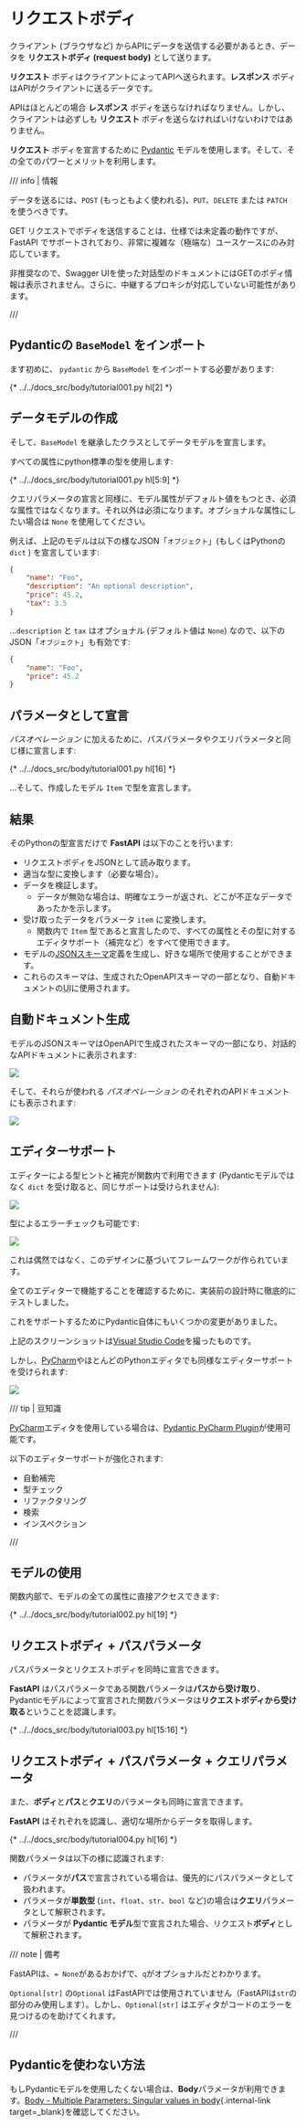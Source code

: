 # リクエストボディ

クライアント (ブラウザなど) からAPIにデータを送信する必要があるとき、データを **リクエストボディ (request body)** として送ります。

**リクエスト** ボディはクライアントによってAPIへ送られます。**レスポンス** ボディはAPIがクライアントに送るデータです。

APIはほとんどの場合 **レスポンス** ボディを送らなければなりません。しかし、クライアントは必ずしも **リクエスト** ボディを送らなければいけないわけではありません。

**リクエスト** ボディを宣言するために <a href="https://docs.pydantic.dev/" class="external-link" target="_blank">Pydantic</a> モデルを使用します。そして、その全てのパワーとメリットを利用します。

/// info | 情報

データを送るには、`POST` (もっともよく使われる)、`PUT`、`DELETE` または `PATCH` を使うべきです。

GET リクエストでボディを送信することは、仕様では未定義の動作ですが、FastAPI でサポートされており、非常に複雑な（極端な）ユースケースにのみ対応しています。

非推奨なので、Swagger UIを使った対話型のドキュメントにはGETのボディ情報は表示されません。さらに、中継するプロキシが対応していない可能性があります。

///

## Pydanticの `BaseModel` をインポート

ます初めに、 `pydantic` から `BaseModel` をインポートする必要があります:

{* ../../docs_src/body/tutorial001.py hl[2] *}

## データモデルの作成

そして、`BaseModel` を継承したクラスとしてデータモデルを宣言します。

すべての属性にpython標準の型を使用します:

{* ../../docs_src/body/tutorial001.py hl[5:9] *}

クエリパラメータの宣言と同様に、モデル属性がデフォルト値をもつとき、必須な属性ではなくなります。それ以外は必須になります。オプショナルな属性にしたい場合は `None` を使用してください。

例えば、上記のモデルは以下の様なJSON「`オブジェクト`」(もしくはPythonの `dict` ) を宣言しています:

```JSON
{
    "name": "Foo",
    "description": "An optional description",
    "price": 45.2,
    "tax": 3.5
}
```

...`description` と `tax` はオプショナル (デフォルト値は `None`) なので、以下のJSON「`オブジェクト`」も有効です:

```JSON
{
    "name": "Foo",
    "price": 45.2
}
```

## パラメータとして宣言

*パスオペレーション* に加えるために、パスパラメータやクエリパラメータと同じ様に宣言します:

{* ../../docs_src/body/tutorial001.py hl[16] *}

...そして、作成したモデル `Item` で型を宣言します。

## 結果

そのPythonの型宣言だけで **FastAPI** は以下のことを行います:

* リクエストボディをJSONとして読み取ります。
* 適当な型に変換します（必要な場合）。
* データを検証します。
    * データが無効な場合は、明確なエラーが返され、どこが不正なデータであったかを示します。
* 受け取ったデータをパラメータ `item` に変換します。
    * 関数内で `Item` 型であると宣言したので、すべての属性とその型に対するエディタサポート（補完など）をすべて使用できます。
* モデルの<a href="http://json-schema.org" class="external-link" target="_blank">JSONスキーマ</a>定義を生成し、好きな場所で使用することができます。
* これらのスキーマは、生成されたOpenAPIスキーマの一部となり、自動ドキュメントの<abbr title = "User Interfaces">UI</abbr>に使用されます。

## 自動ドキュメント生成

モデルのJSONスキーマはOpenAPIで生成されたスキーマの一部になり、対話的なAPIドキュメントに表示されます:

<img src="/img/tutorial/body/image01.png">

そして、それらが使われる *パスオペレーション* のそれぞれのAPIドキュメントにも表示されます:

<img src="/img/tutorial/body/image02.png">

## エディターサポート

エディターによる型ヒントと補完が関数内で利用できます (Pydanticモデルではなく `dict` を受け取ると、同じサポートは受けられません):

<img src="/img/tutorial/body/image03.png">

型によるエラーチェックも可能です:

<img src="/img/tutorial/body/image04.png">

これは偶然ではなく、このデザインに基づいてフレームワークが作られています。

全てのエディターで機能することを確認するために、実装前の設計時に徹底的にテストしました。

これをサポートするためにPydantic自体にもいくつかの変更がありました。

上記のスクリーンショットは<a href="https://code.visualstudio.com" class="external-link" target="_blank">Visual Studio Code</a>を撮ったものです。

しかし、<a href="https://www.jetbrains.com/pycharm/" class="external-link" target="_blank">PyCharm</a>やほとんどのPythonエディタでも同様なエディターサポートを受けられます:

<img src="/img/tutorial/body/image05.png">

/// tip | 豆知識

<a href="https://www.jetbrains.com/pycharm/" class="external-link" target="_blank">PyCharm</a>エディタを使用している場合は、<a href="https://github.com/koxudaxi/pydantic-pycharm-plugin/" class="external-link" target="_blank">Pydantic PyCharm Plugin</a>が使用可能です。

以下のエディターサポートが強化されます:

* 自動補完
* 型チェック
* リファクタリング
* 検索
* インスペクション

///

## モデルの使用

関数内部で、モデルの全ての属性に直接アクセスできます:

{* ../../docs_src/body/tutorial002.py hl[19] *}

## リクエストボディ + パスパラメータ

パスパラメータとリクエストボディを同時に宣言できます。

**FastAPI** はパスパラメータである関数パラメータは**パスから受け取り**、Pydanticモデルによって宣言された関数パラメータは**リクエストボディから受け取る**ということを認識します。

{* ../../docs_src/body/tutorial003.py hl[15:16] *}

## リクエストボディ + パスパラメータ + クエリパラメータ

また、**ボディ**と**パス**と**クエリ**のパラメータも同時に宣言できます。

**FastAPI** はそれぞれを認識し、適切な場所からデータを取得します。

{* ../../docs_src/body/tutorial004.py hl[16] *}

関数パラメータは以下の様に認識されます:

* パラメータが**パス**で宣言されている場合は、優先的にパスパラメータとして扱われます。
* パラメータが**単数型** (`int`、`float`、`str`、`bool` など)の場合は**クエリ**パラメータとして解釈されます。
* パラメータが **Pydantic モデル**型で宣言された場合、リクエスト**ボディ**として解釈されます。

/// note | 備考

FastAPIは、`= None`があるおかげで、`q`がオプショナルだとわかります。

`Optional[str]` の`Optional` はFastAPIでは使用されていません（FastAPIは`str`の部分のみ使用します）。しかし、`Optional[str]` はエディタがコードのエラーを見つけるのを助けてくれます。

///

## Pydanticを使わない方法

もしPydanticモデルを使用したくない場合は、**Body**パラメータが利用できます。[Body - Multiple Parameters: Singular values in body](body-multiple-params.md#_2){.internal-link target=_blank}を確認してください。
